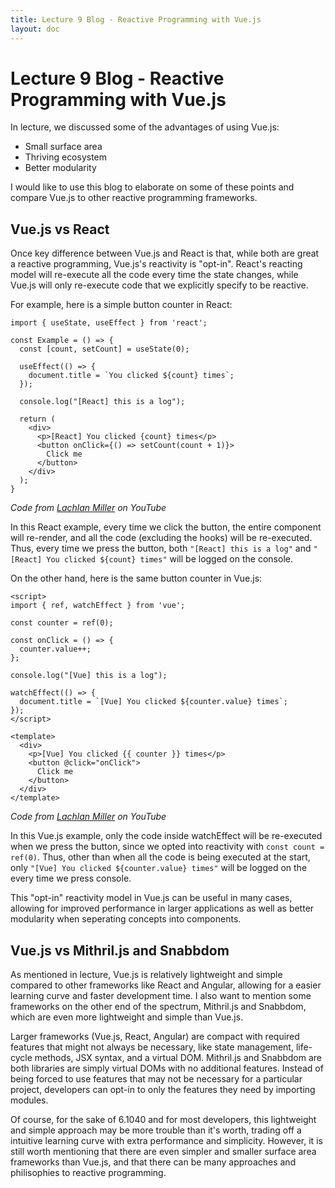 ```yaml
---
title: Lecture 9 Blog - Reactive Programming with Vue.js
layout: doc
---
```


# Lecture 9 Blog - Reactive Programming with Vue.js

In lecture, we discussed some of the advantages of using Vue.js:
- Small surface area
- Thriving ecosystem
- Better modularity

I would like to use this blog to elaborate on some of these points and compare Vue.js to other reactive programming frameworks.

## Vue.js vs React

Once key difference between Vue.js and React is that, while both are great a reactive programming, Vue.js's reactivity is "opt-in". React's reacting model will re-execute all the code every time the state changes, while Vue.js will only re-execute code that we explicitly specify to be reactive.

For example, here is a simple button counter in React:
```
import { useState, useEffect } from 'react';

const Example = () => {
  const [count, setCount] = useState(0);

  useEffect(() => {
    document.title = `You clicked ${count} times`;
  });

  console.log("[React] this is a log");

  return (
    <div>
      <p>[React] You clicked {count} times</p>
      <button onClick={() => setCount(count + 1)}>
        Click me
      </button>
    </div>
  );
}
```
*Code from [Lachlan Miller](https://youtu.be/zROpI35swtg?si=Z5SBRdq46LgnwmDl) on YouTube*

In this React example, every time we click the button, the entire component will re-render, and all the code (excluding the hooks) will be re-executed. Thus, every time we press the button, both ```"[React] this is a log"``` and ```"[React] You clicked ${count} times"``` will be logged on the console.

On the other hand, here is the same button counter in Vue.js:
```
<script>
import { ref, watchEffect } from 'vue';

const counter = ref(0);

const onClick = () => {
  counter.value++;
};

console.log("[Vue] this is a log");

watchEffect(() => {
  document.title = `[Vue] You clicked ${counter.value} times`;
});
</script>

<template>
  <div>
    <p>[Vue] You clicked {{ counter }} times</p>
    <button @click="onClick">
      Click me
    </button>
  </div>
</template>
```
*Code from [Lachlan Miller](https://youtu.be/zROpI35swtg?si=Z5SBRdq46LgnwmDl) on YouTube*

In this Vue.js example, only the code inside watchEffect will be re-executed when we press the button, since we opted into reactivity with ```const count = ref(0)```. Thus, other than when all the code is being executed at the start, only ```"[Vue] You clicked ${counter.value} times"``` will be logged on the every time we press console.

This "opt-in" reactivity model in Vue.js can be useful in many cases, allowing for improved performance in larger applications as well as better modularity when seperating concepts into components.

## Vue.js vs Mithril.js and Snabbdom

As mentioned in lecture, Vue.js is relatively lightweight and simple compared to other frameworks like React and Angular, allowing for a easier learning curve and faster development time. I also want to mention some frameworks on the other end of the spectrum, Mithril.js and Snabbdom, which are even more lightweight and simple than Vue.js.

Larger frameworks (Vue.js, React, Angular) are compact with required features that might not always be necessary, like state management, life-cycle methods, JSX syntax, and a virtual DOM. Mithril.js and Snabbdom are both libraries are simply virtual DOMs with no additional features. Instead of being forced to use features that may not be necessary for a particular project, developers can opt-in to only the features they need by importing modules.

Of course, for the sake of 6.1040 and for most developers, this lightweight and simple approach may be more trouble than it's worth, trading off a intuitive learning curve with extra performance and simplicity. However, it is still worth mentioning that there are even simpler and smaller surface area frameworks than Vue.js, and that there can be many approaches and philisophies to reactive programming.